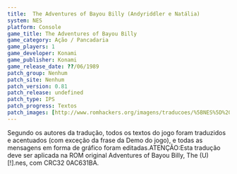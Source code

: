 ```yaml
---
title:  The Adventures of Bayou Billy (Andyriddler e Natália)
system: NES
platform: Console
game_title: The Adventures of Bayou Billy
game_category: Ação / Pancadaria
game_players: 1
game_developer: Konami
game_publisher: Konami
game_release_date: ??/06/1989
patch_group: Nenhum
patch_site: Nenhum
patch_version: 0.81
patch_release: undefined
patch_type: IPS
patch_progress: Textos
patch_images: [http://www.romhackers.org/imagens/traducoes/%5BNES%5D%20The%20Adventures%20of%20Bayou%20Billy%20-%20Andyriddler%20e%20Nat%C3%A1lia%20-%201.png,http://www.romhackers.org/imagens/traducoes/%5BNES%5D%20The%20Adventures%20of%20Bayou%20Billy%20-%20Andyriddler%20e%20Nat%C3%A1lia%20-%202.png,http://www.romhackers.org/imagens/traducoes/%5BNES%5D%20The%20Adventures%20of%20Bayou%20Billy%20-%20Andyriddler%20e%20Nat%C3%A1lia%20-%203.png]
---
```

Segundo os autores da tradução, todos os textos do jogo foram traduzidos e acentuados (com exceção da frase da Demo do jogo), e todas as mensagens em forma de gráfico foram editadas.ATENÇÃO:Esta tradução deve ser aplicada na ROM original Adventures of Bayou Billy, The (U) [!].nes, com CRC32 0AC631BA.